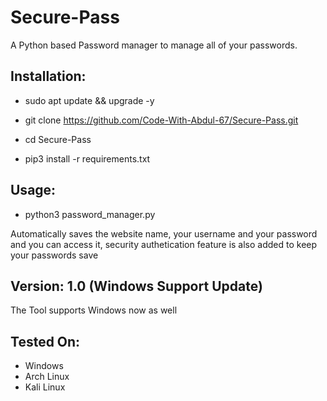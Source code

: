# Secure-Pass
<p>A Python based Password manager to manage all of your passwords.<p/>

<h2>Installation:</h2>

- sudo apt update && upgrade -y

- git clone https://github.com/Code-With-Abdul-67/Secure-Pass.git

- cd Secure-Pass

- pip3 install -r requirements.txt

<h2>Usage:</h2>
  
- python3 password_manager.py


<p>Automatically saves the website name, your username and your password and you can access it, security authetication feature is also added to keep your passwords save<p/>

<h2>Version: 1.0 (Windows Support Update)</h2>

<o>The Tool supports Windows now as well</p>


<h2>Tested On:</h2>

- Windows
- Arch Linux
- Kali Linux
    



